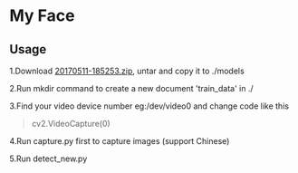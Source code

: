# My Face

## Usage
1.Download [20170511-185253.zip](https://drive.google.com/uc?export=download&confirm=zZzl&id=0B5MzpY9kBtDVOTVnU3NIaUdySFE), untar and copy it to ./models

2.Run mkdir command to create a new document 'train_data' in ./

3.Find your video device number eg:/dev/video0 and change code like this
>cv2.VideoCapture(0)

4.Run capture.py first to capture images (support Chinese)

5.Run detect_new.py 
